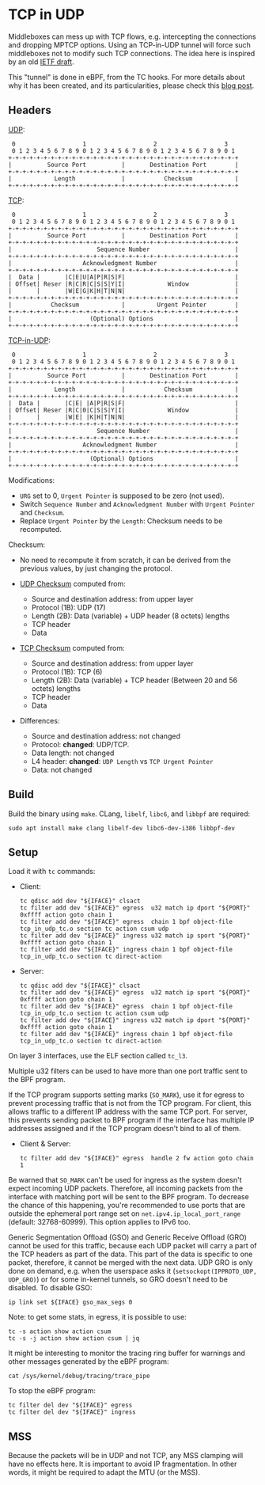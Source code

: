 # TCP in UDP

Middleboxes can mess up with TCP flows, e.g. intercepting the connections and
dropping MPTCP options. Using an TCP-in-UDP tunnel will force such middleboxes
not to modify such TCP connections. The idea here is inspired by an old [IETF
draft](https://datatracker.ietf.org/doc/html/draft-cheshire-tcp-over-udp-00.html).

This "tunnel" is done in eBPF, from the TC hooks. For more details about why it
has been created, and its particularities, please check this
[blog post](https://blog.mptcp.dev/2025/07/14/TCP-in-UDP.html).

## Headers

[UDP](https://www.ietf.org/rfc/rfc768.html):

```
 0                   1                   2                   3
 0 1 2 3 4 5 6 7 8 9 0 1 2 3 4 5 6 7 8 9 0 1 2 3 4 5 6 7 8 9 0 1
+-+-+-+-+-+-+-+-+-+-+-+-+-+-+-+-+-+-+-+-+-+-+-+-+-+-+-+-+-+-+-+-+
|          Source Port          |       Destination Port        |
+-+-+-+-+-+-+-+-+-+-+-+-+-+-+-+-+-+-+-+-+-+-+-+-+-+-+-+-+-+-+-+-+
|            Length             |           Checksum            |
+-+-+-+-+-+-+-+-+-+-+-+-+-+-+-+-+-+-+-+-+-+-+-+-+-+-+-+-+-+-+-+-+
```

[TCP](https://www.ietf.org/rfc/rfc9293.html):

```
 0                   1                   2                   3
 0 1 2 3 4 5 6 7 8 9 0 1 2 3 4 5 6 7 8 9 0 1 2 3 4 5 6 7 8 9 0 1
+-+-+-+-+-+-+-+-+-+-+-+-+-+-+-+-+-+-+-+-+-+-+-+-+-+-+-+-+-+-+-+-+
|          Source Port          |       Destination Port        |
+-+-+-+-+-+-+-+-+-+-+-+-+-+-+-+-+-+-+-+-+-+-+-+-+-+-+-+-+-+-+-+-+
|                        Sequence Number                        |
+-+-+-+-+-+-+-+-+-+-+-+-+-+-+-+-+-+-+-+-+-+-+-+-+-+-+-+-+-+-+-+-+
|                    Acknowledgment Number                      |
+-+-+-+-+-+-+-+-+-+-+-+-+-+-+-+-+-+-+-+-+-+-+-+-+-+-+-+-+-+-+-+-+
|  Data |       |C|E|U|A|P|R|S|F|                               |
| Offset| Reser |R|C|R|C|S|S|Y|I|            Window             |
|       |       |W|E|G|K|H|T|N|N|                               |
+-+-+-+-+-+-+-+-+-+-+-+-+-+-+-+-+-+-+-+-+-+-+-+-+-+-+-+-+-+-+-+-+
|           Checksum            |         Urgent Pointer        |
+-+-+-+-+-+-+-+-+-+-+-+-+-+-+-+-+-+-+-+-+-+-+-+-+-+-+-+-+-+-+-+-+
|                      (Optional) Options                       |
+-+-+-+-+-+-+-+-+-+-+-+-+-+-+-+-+-+-+-+-+-+-+-+-+-+-+-+-+-+-+-+-+
```

[TCP-in-UDP](https://datatracker.ietf.org/doc/html/draft-cheshire-tcp-over-udp-00.html):

```
 0                   1                   2                   3
 0 1 2 3 4 5 6 7 8 9 0 1 2 3 4 5 6 7 8 9 0 1 2 3 4 5 6 7 8 9 0 1
+-+-+-+-+-+-+-+-+-+-+-+-+-+-+-+-+-+-+-+-+-+-+-+-+-+-+-+-+-+-+-+-+
|          Source Port          |       Destination Port        |
+-+-+-+-+-+-+-+-+-+-+-+-+-+-+-+-+-+-+-+-+-+-+-+-+-+-+-+-+-+-+-+-+
|            Length             |           Checksum            |
+-+-+-+-+-+-+-+-+-+-+-+-+-+-+-+-+-+-+-+-+-+-+-+-+-+-+-+-+-+-+-+-+
|  Data |       |C|E| |A|P|R|S|F|                               |
| Offset| Reser |R|C|0|C|S|S|Y|I|            Window             |
|       |       |W|E| |K|H|T|N|N|                               |
+-+-+-+-+-+-+-+-+-+-+-+-+-+-+-+-+-+-+-+-+-+-+-+-+-+-+-+-+-+-+-+-+
|                        Sequence Number                        |
+-+-+-+-+-+-+-+-+-+-+-+-+-+-+-+-+-+-+-+-+-+-+-+-+-+-+-+-+-+-+-+-+
|                    Acknowledgment Number                      |
+-+-+-+-+-+-+-+-+-+-+-+-+-+-+-+-+-+-+-+-+-+-+-+-+-+-+-+-+-+-+-+-+
|                      (Optional) Options                       |
+-+-+-+-+-+-+-+-+-+-+-+-+-+-+-+-+-+-+-+-+-+-+-+-+-+-+-+-+-+-+-+-+
```

Modifications:
- `URG` set to 0, `Urgent Pointer` is supposed to be zero (not used).
- Switch `Sequence Number` and `Acknowledgment Number` with `Urgent Pointer` and
  `Checksum`.
- Replace `Urgent Pointer` by the `Length`: Checksum needs to be recomputed.

Checksum:
- No need to recompute it from scratch, it can be derived from the previous
  values, by just changing the protocol.

- [UDP Checksum](https://www.rfc-editor.org/rfc/rfc768) computed from:
  - Source and destination address: from upper layer
  - Protocol (1B): UDP (17)
  - Length (2B): Data (variable) + UDP header (8 octets) lengths
  - TCP header
  - Data

- [TCP Checksum](https://www.ietf.org/rfc/rfc9293.html#section-3.1-6.18.1)
  computed from:
  - Source and destination address: from upper layer
  - Protocol (1B): TCP (6)
  - Length (2B): Data (variable) + TCP header (Between 20 and 56 octets) lengths
  - TCP header
  - Data

- Differences:
  - Source and destination address: not changed
  - Protocol: **changed**: UDP/TCP.
  - Data length: not changed
  - L4 header: **changed**: `UDP Length` vs `TCP Urgent Pointer`
  - Data: not changed


## Build

Build the binary using `make`. CLang, `libelf`, `libc6`, and `libbpf` are
required:

```
sudo apt install make clang libelf-dev libc6-dev-i386 libbpf-dev
```


## Setup

Load it with `tc` commands:

- Client:
  ```
  tc qdisc add dev "${IFACE}" clsact
  tc filter add dev "${IFACE}" egress  u32 match ip dport "${PORT}" 0xffff action goto chain 1
  tc filter add dev "${IFACE}" egress  chain 1 bpf object-file tcp_in_udp_tc.o section tc action csum udp
  tc filter add dev "${IFACE}" ingress u32 match ip sport "${PORT}" 0xffff action goto chain 1
  tc filter add dev "${IFACE}" ingress chain 1 bpf object-file tcp_in_udp_tc.o section tc direct-action
  ```
- Server:
  ```
  tc qdisc add dev "${IFACE}" clsact
  tc filter add dev "${IFACE}" egress  u32 match ip sport "${PORT}" 0xffff action goto chain 1
  tc filter add dev "${IFACE}" egress  chain 1 bpf object-file tcp_in_udp_tc.o section tc action csum udp
  tc filter add dev "${IFACE}" ingress u32 match ip dport "${PORT}" 0xffff action goto chain 1
  tc filter add dev "${IFACE}" ingress chain 1 bpf object-file tcp_in_udp_tc.o section tc direct-action
  ```

On layer 3 interfaces, use the ELF section called `tc_l3`.

Multiple u32 filters can be used to have more than one port traffic sent to the
BPF program.

If the TCP program supports setting marks (`SO_MARK`), use it for egress to
prevent processing traffic that is not from the TCP program. For client, this
allows traffic to a different IP address with the same TCP port. For server,
this prevents sending packet to BPF program if the interface has multiple IP
addresses assigned and if the TCP program doesn't bind to all of them.

- Client & Server:
  ```
  tc filter add dev "${IFACE}" egress  handle 2 fw action goto chain 1
  ```

Be warned that `SO_MARK` can't be used for ingress as the system doesn't expect
incoming UDP packets. Therefore, all incoming packets from the interface with
matching port will be sent to the BPF program. To decrease the chance of this
happening, you're recommended to use ports that are outside the ephemeral port
range set on `net.ipv4.ip_local_port_range` (default: 32768-60999). This option
applies to IPv6 too.

Generic Segmentation Offload (GSO) and Generic Receive Offload (GRO) cannot be
used for this traffic, because each UDP packet will carry a part of the TCP
headers as part of the data. This part of the data is specific to one packet,
therefore, it cannot be merged with the next data. UDP GRO is only done on
demand, e.g. when the userspace asks it (`setsockopt(IPPROTO_UDP, UDP_GRO)`) or
for some in-kernel tunnels, so GRO doesn't need to be disabled. To disable GSO:

```
ip link set ${IFACE} gso_max_segs 0
```

Note: to get some stats, in egress, it is possible to use:

```
tc -s action show action csum
tc -s -j action show action csum | jq
```

It might be interesting to monitor the tracing ring buffer for warnings and
other messages generated by the eBPF program:

```
cat /sys/kernel/debug/tracing/trace_pipe
```

To stop the eBPF program:

```
tc filter del dev "${IFACE}" egress
tc filter del dev "${IFACE}" ingress
```

## MSS

Because the packets will be in UDP and not TCP, any MSS clamping will have no
effects here. It is important to avoid IP fragmentation. In other words, it
might be required to adapt the MTU (or the MSS).

